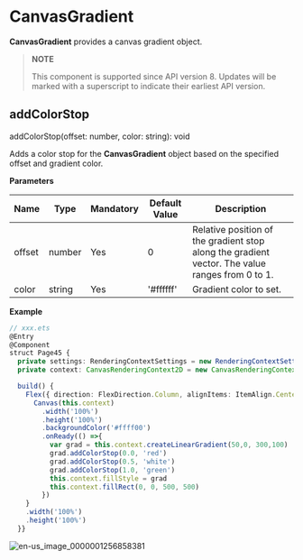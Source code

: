 # CanvasGradient

**CanvasGradient** provides a canvas gradient object.

> **NOTE**
>
> This component is supported since API version 8. Updates will be marked with a superscript to indicate their earliest API version.


## addColorStop

addColorStop(offset: number, color: string): void

Adds a color stop for the **CanvasGradient** object based on the specified offset and gradient color.

**Parameters**

| Name | Type | Mandatory | Default Value | Description |
| -------- | -------- | -------- | -------- | -------- |
| offset   | number   | Yes      | 0        | Relative position of the gradient stop along the gradient vector. The value ranges from 0 to 1. |
| color    | string   | Yes      | '#ffffff'| Gradient color to set. |

**Example**

```ts
// xxx.ets
@Entry
@Component
struct Page45 {
  private settings: RenderingContextSettings = new RenderingContextSettings(true)
  private context: CanvasRenderingContext2D = new CanvasRenderingContext2D(this.settings)

  build() {
    Flex({ direction: FlexDirection.Column, alignItems: ItemAlign.Center, justifyContent: FlexAlign.Center }) {
      Canvas(this.context)
        .width('100%')
        .height('100%')
        .backgroundColor('#ffff00')
        .onReady(() =>{
          var grad = this.context.createLinearGradient(50,0, 300,100)
          grad.addColorStop(0.0, 'red')
          grad.addColorStop(0.5, 'white')
          grad.addColorStop(1.0, 'green')
          this.context.fillStyle = grad
          this.context.fillRect(0, 0, 500, 500)
        })
    }
    .width('100%')
    .height('100%')
  }}
```

![en-us_image_0000001256858381](figures/en-us_image_0000001256858381.png)